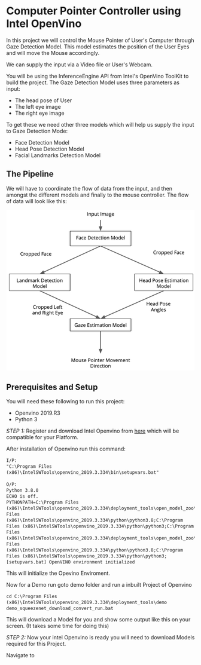 # Computer Pointer Controller using Intel OpenVino

In this project we will control the Mouse Pointer of User's Computer through Gaze Detection Model. This model estimates the position of the User Eyes and will move the Mouse accordingly.
 
We can supply the input via a Video file or User's Webcam.
 
You will be using the InferenceEngine API from Intel's OpenVino ToolKit to build the project. The Gaze Detection Model uses three parameters as input:
  
  - The head pose of User
  - The left eye image 
  - The right eye image
  
 To get these we need other three models which will help us supply the input to Gaze Detection Mode:
 
  - Face Detection Model
  - Head Pose Detection Model
  - Facial Landmarks Detection Model
  
  
## The Pipeline
We will have to coordinate the flow of data from the input, and then amongst the different models and finally to the mouse controller. The flow of data will look like this:

![pipleline](pipeline.png)

## Prerequisites and Setup

You will need these following to run this project:

 - Openvino 2019.R3
 - Python 3
 
*STEP 1:* 
Register and download Intel Openvino from [here](https://software.intel.com/content/www/us/en/develop/tools/openvino-toolkit/choose-download.html) which will be compatible for your Platform. 
 
 After installation of Openvino run this command:
 
 ```
 I/P:
 "C:\Program Files (x86)\IntelSWTools\openvino_2019.3.334\bin\setupvars.bat"
 
 O/P:
Python 3.8.0
ECHO is off.
PYTHONPATH=C:\Program Files (x86)\IntelSWTools\openvino_2019.3.334\deployment_tools\open_model_zoo\tools\accuracy_checker;C:\Program Files (x86)\IntelSWTools\openvino_2019.3.334\python\python3.8;C:\Program Files (x86)\IntelSWTools\openvino_2019.3.334\python\python3;C:\Program Files (x86)\IntelSWTools\openvino_2019.3.334\deployment_tools\open_model_zoo\tools\accuracy_checker;C:\Program Files (x86)\IntelSWTools\openvino_2019.3.334\python\python3.8;C:\Program Files (x86)\IntelSWTools\openvino_2019.3.334\python\python3;
[setupvars.bat] OpenVINO environment initialized
 ```
 This will initialize the Opevino Enviroment.
 
 Now for a Demo run goto demo folder and run a inbuilt Project of Openvino
 ```
 cd C:\Program Files (x86)\IntelSWTools\openvino_2019.3.334\deployment_tools\demo
 demo_squeezenet_download_convert_run.bat
 ```
 
 This will download a Model for you and show some output like this on your screen. (It takes some time for doing this)
 
 
 
*STEP 2:*
Now your intel Openvino is ready you will need to download Models required for this Project.

Navigate to 
